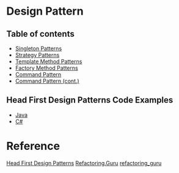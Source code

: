 # Design Pattern
## Table of contents
* [Singleton Patterns](https://github.com/nthanhkhang/Design-Pattern/tree/main/1%20-%20Singleton)
* [Strategy Patterns](https://github.com/nthanhkhang/Design-Pattern/tree/main/2%20-%20Strategy)
* [Template Method Patterns](https://github.com/nthanhkhang/Design-Pattern/tree/main/3%20-%20Template%20Method%20Patterns)
* [Factory Method Patterns](https://github.com/nthanhkhang/Design-Patterns/tree/main/4%20-%20Factory%20Method)
* [Command Pattern](https://github.com/nthanhkhang/Design-Patterns/tree/main/6%20-%20Command%20Pattern)
* [Command Pattern (cont.)](https://github.com/nthanhkhang/Design-Patterns/tree/main/7%20-%20Command%20Pattern%20(cont.))
## Head First Design Patterns Code Examples
* [Java](https://github.com/nthanhkhang/Design-Pattern/tree/main/0%20-%20src%20-%20Java/headfirst/designpatterns)
* [C#](https://github.com/nthanhkhang/Design-Pattern/tree/main/0%20-%20src%20-%20C%23)
# Reference
[Head First Design Patterns](https://github.com/nthanhkhang/Design-Pattern/blob/main/Head%20First%20Design%20Patterns%20(%20PDFDrive%20).pdf)
[Refactoring.Guru](https://refactoring.guru/design-patterns)
[refactoring_guru](https://github.com/nthanhkhang/Design-Patterns/tree/main/0%20-%20refactoring_guru%20-%20Java)

